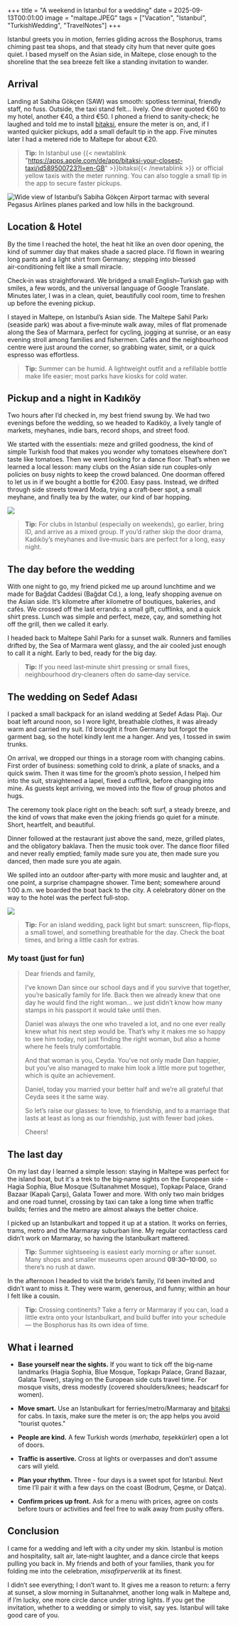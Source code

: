 +++
title = "A weekend in Istanbul for a wedding"
date = 2025-09-13T00:01:00
image = "maltape.JPEG"
tags = ["Vacation", "Istanbul", "TurkishWedding", "TravelNotes"]
+++

Istanbul greets you in motion, ferries gliding across the Bosphorus, trams chiming past tea shops, and that steady city hum that never quite goes quiet. I based myself on the Asian side, in Maltepe, close enough to the shoreline that the sea breeze felt like a standing invitation to wander.

## Arrival

Landing at Sabiha Gökçen (SAW) was smooth: spotless terminal, friendly staff, no fuss. Outside, the taxi stand felt… lively. One driver quoted €60 to my hotel, another €40, a third €50. I phoned a friend to sanity‑check; he laughed and told me to install [bitaksi](<https://apps.apple.com/de/app/bitaksi-your-closest-taxi/id589500723?l=en-GB> "bitaksi"), ensure the meter is on, and, if I wanted quicker pickups, add a small default tip in the app. Five minutes later I had a metered ride to Maltepe for about €20.
> **Tip:** In Istanbul use {{< newtablink "https://apps.apple.com/de/app/bitaksi-your-closest-taxi/id589500723?l=en-GB" >}}bitaksi{{< /newtablink >}} or official yellow taxis with the meter running. You can also toggle a small tip in the app to secure faster pickups.

![Wide view of Istanbul’s Sabiha Gökçen Airport tarmac with several Pegasus Airlines planes parked and low hills in the background.](./saw-airport.JPEG)

## Location & Hotel

By the time I reached the hotel, the heat hit like an oven door opening, the kind of summer day that makes shade a sacred place. I’d flown in wearing long pants and a light shirt from Germany; stepping into blessed air‑conditioning felt like a small miracle.

Check‑in was straightforward. We bridged a small English–Turkish gap with smiles, a few words, and the universal language of Google Translate. Minutes later, I was in a clean, quiet, beautifully cool room, time to freshen up before the evening pickup.

I stayed in Maltepe, on Istanbul’s Asian side. The Maltepe Sahil Parkı (seaside park) was about a five‑minute walk away, miles of flat promenade along the Sea of Marmara, perfect for cycling, jogging at sunrise, or an easy evening stroll among families and fishermen. Cafés and the neighbourhood centre were just around the corner, so grabbing water, simit, or a quick espresso was effortless.


> **Tip:** Summer can be humid. A lightweight outfit and a refillable bottle make life easier; most parks have kiosks for cold water.

## Pickup and a night in Kadıköy

Two hours after I’d checked in, my best friend swung by. We had two evenings before the wedding, so we headed to Kadıköy, a lively tangle of markets, meyhanes, indie bars, record shops, and street food.

We started with the essentials: meze and grilled goodness, the kind of simple Turkish food that makes you wonder why tomatoes elsewhere don’t taste like tomatoes. Then we went looking for a dance floor. That’s when we learned a local lesson: many clubs on the Asian side run couples‑only policies on busy nights to keep the crowd balanced. One doorman offered to let us in if we bought a bottle for €200. Easy pass. Instead, we drifted through side streets toward Moda, trying a craft‑beer spot, a small meyhane, and finally tea by the water, our kind of bar hopping.

![](./kadi.JPEG)

> **Tip:** For clubs in Istanbul (especially on weekends), go earlier, bring ID, and arrive as a mixed group. If you’d rather skip the door drama, Kadıköy’s meyhanes and live‑music bars are perfect for a long, easy night.

## The day before the wedding

With one night to go, my friend picked me up around lunchtime and we made for Bağdat Caddesi (Bağdat Cd.), a long, leafy shopping avenue on the Asian side. It’s kilometre after kilometre of boutiques, bakeries, and cafés. We crossed off the last errands: a small gift, cufflinks, and a quick shirt press. Lunch was simple and perfect, meze, çay, and something hot off the grill, then we called it early.

I headed back to Maltepe Sahil Parkı for a sunset walk. Runners and families drifted by, the Sea of Marmara went glassy, and the air cooled just enough to call it a night. Early to bed, ready for the big day.

> **Tip:** If you need last‑minute shirt pressing or small fixes, neighbourhood dry‑cleaners often do same‑day service.

## The wedding on Sedef Adası

I packed a small backpack for an island wedding at Sedef Adası Plajı. Our boat left around noon, so I wore light, breathable clothes, it was already warm and carried my suit. I’d brought it from Germany but forgot the garment bag, so the hotel kindly lent me a hanger. And yes, I tossed in swim trunks.

On arrival, we dropped our things in a storage room with changing cabins. First order of business: something cold to drink, a plate of snacks, and a quick swim. Then it was time for the groom’s photo session, I helped him into the suit, straightened a lapel, fixed a cufflink, before changing into mine. As guests kept arriving, we moved into the flow of group photos and hugs.

The ceremony took place right on the beach: soft surf, a steady breeze, and the kind of vows that make even the joking friends go quiet for a minute. Short, heartfelt, and beautiful.

Dinner followed at the restaurant just above the sand, meze, grilled plates, and the obligatory baklava. Then the music took over. The dance floor filled and never really emptied; family made sure you ate, then made sure you danced, then made sure you ate again.

We spilled into an outdoor after‑party with more music and laughter and, at one point, a surprise champagne shower. Time bent; somewhere around 1:00 a.m. we boarded the boat back to the city. A celebratory döner on the way to the hotel was the perfect full‑stop.

![](./wedding.JPEG)

> **Tip:** For an island wedding, pack light but smart: sunscreen, flip‑flops, a small towel, and something breathable for the day. Check the boat times, and bring a little cash for extras.

### My toast (just for fun)

> Dear friends and family,
>
> I’ve known Dan since our school days and if you survive that together, you’re basically family for life. Back then we already knew that one day he would find the right woman… we just didn’t know how many stamps in his passport it would take until then.
>
> Daniel was always the one who traveled a lot, and no one ever really knew what his next step would be. That’s why it makes me so happy to see him today, not just finding the right woman, but also a home where he feels truly comfortable.
>
> And that woman is you, Ceyda. You’ve not only made Dan happier, but you’ve also managed to make him look a little more put together, which is quite an achievement.
>
> Daniel, today you married your better half and we’re all grateful that Ceyda sees it the same way.
>
> So let’s raise our glasses: to love, to friendship, and to a marriage that lasts at least as long as our friendship, just with fewer bad jokes.
>
> Cheers!

## The last day

On my last day I learned a simple lesson: staying in Maltepe was perfect for the island boat, but it's a trek to the big‑name sights on the European side - Hagia Sophia, Blue Mosque (Sultanahmet Mosque), Topkapı Palace, Grand Bazaar (Kapalı Çarşı), Galata Tower and more. With only two main bridges and one road tunnel, crossing by taxi can take a long time when traffic builds; ferries and the metro are almost always the better choice.

I picked up an Istanbulkart and topped it up at a station. It works on ferries, trams, metro and the Marmaray suburban line. My regular contactless card didn’t work on Marmaray, so having the Istanbulkart mattered.

> **Tip:** Summer sightseeing is easiest early morning or after sunset. Many shops and smaller museums open around **09:30–10:00**, so there’s no rush at dawn.

In the afternoon I headed to visit the bride’s family, I’d been invited and didn’t want to miss it. They were warm, generous, and funny; within an hour I felt like a cousin.

> **Tip:** Crossing continents? Take a ferry or Marmaray if you can, load a little extra onto your Istanbulkart, and build buffer into your schedule — the Bosphorus has its own idea of time.

## What i learned



- **Base yourself near the sights.** If you want to tick off the big‑name landmarks (Hagia Sophia, Blue Mosque, Topkapı Palace, Grand Bazaar, Galata Tower), staying on the European side cuts travel time. For mosque visits, dress modestly (covered shoulders/knees; headscarf for women).

- **Move smart.** Use an Istanbulkart for ferries/metro/Marmaray and [bitaksi](<https://apps.apple.com/de/app/bitaksi-your-closest-taxi/id589500723?l=en-GB> "bitaksi") for cabs. In taxis, make sure the meter is on; the app helps you avoid "tourist quotes."

- **People are kind.** A few Turkish words (*merhaba*, *teşekkürler*) open a lot of doors.

- **Traffic is assertive.** Cross at lights or overpasses and don’t assume cars will yield.

- **Plan your rhythm.** Three - four days is a sweet spot for Istanbul. Next time I’ll pair it with a few days on the coast (Bodrum, Çeşme, or Datça).

- **Confirm prices up front.** Ask for a menu with prices, agree on costs before tours or activities and feel free to walk away from pushy offers.

## Conclusion

I came for a wedding and left with a city under my skin. Istanbul is motion and hospitality, salt air, late‑night laughter, and a dance circle that keeps pulling you back in. My friends and both of your families, thank you for folding me into the celebration, *misafirperverlik* at its finest.

I didn’t see everything; I don’t want to. It gives me a reason to return: a ferry at sunset, a slow morning in Sultanahmet, another long walk in Maltepe and, if I’m lucky, one more circle dance under string lights. If you get the invitation, whether to a wedding or simply to visit, say yes. Istanbul will take good care of you.
